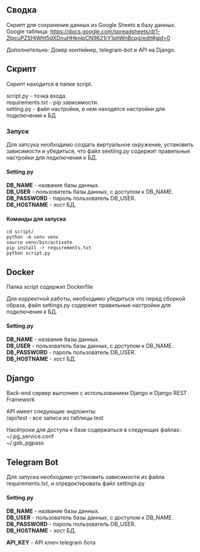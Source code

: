 ## Сводка

Скрипт для сохранения данных из Google Sheets в базу данных.  
Google таблица: https://docs.google.com/spreadsheets/d/1-2IpcuPZSHjWht5dXDnuHHknlpCN9621rY1phWnBcpg/edit#gid=0  
  
Дополнительно: Докер контейнер, telegram-bot и API на Django.  


## Скрипт

Скрипт находится в папке script.  

script.py - точка входа.  
requirements.txt - pip зависимости.  
setting.py - файл настройки, в нем находятся настройки для подключения к БД  

### Запуск

Для запсука необходимо создать виртуальное окружение, установить зависимости и убедиться,
что файл seetiing.py содержит правильные настройки для подключения к БД.

#### Setting.py

 **DB_NAME** - название базы данных.  
 **DB_USER** - пользователь базы данных, с доступом к DB_NAME.  
 **DB_PASSWORD** - пароль пользователь DB_USER.  
 **DB_HOSTNAME** - хост БД.  

#### Команды для запуска

    cd script/
    python -m venv venv
    source venv/bin/activate
    pip install -r requirements.txt
    python script.py

## Docker

Папка script содержит Dockerfile  

Для корректной работы, необходимо убедиться что перед сборкой образа, файл settings.py
содержит правильные настройки для подключения к БД.  

#### Setting.py

 **DB_NAME** - название базы данных.  
 **DB_USER** - пользователь базы данных, с доступом к DB_NAME.  
 **DB_PASSWORD** - пароль пользователь DB_USER.  
 **DB_HOSTNAME** - хост БД.  

## Django

 Back-end сервер выполнен с использованием Django и Django REST Framework  

 API имеет следующие эндпоинты:  
   /api/test - все записи из таблицы test  
 
 Насйтроки для доступа к базе содержаться в следующих файлах:  
 ~/.pg_service.conf  
 ~/.gsb_pgpass  

## Telegram Bot

Для запуска необходимо установить зависимости из файла requirements.txt, и отредоктировать файл settings.py

#### Setting.py

 **DB_NAME** - название базы данных.  
 **DB_USER** - пользователь базы данных, с доступом к DB_NAME.  
 **DB_PASSWORD** - пароль пользователь DB_USER.  
 **DB_HOSTNAME** - хост БД.  
  
 **API_KEY** - API ключ telegram бота